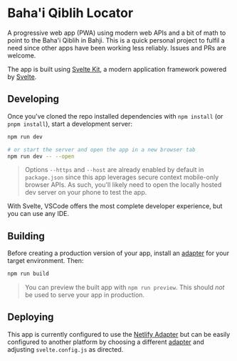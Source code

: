 # Baha'i Qiblih Locator

A progressive web app (PWA) using modern web APIs and a bit of math to point to the Baha'i Qiblih in Bahji. This is a quick personal project to fulfil a need since other apps have been working less reliably. Issues and PRs are welcome.

The app is built using [Svelte Kit](https://kit.svelte.dev/), a modern application framework powered by [Svelte](https://svelte.dev/).

## Developing

Once you've cloned the repo installed dependencies with `npm install` (or `pnpm install`), start a development server:

```bash
npm run dev

# or start the server and open the app in a new browser tab
npm run dev -- --open
```

> Options `--https` and `--host` are already enabled by default in `package.json` since this app leverages secure context mobile-only browser APIs. As such, you'll likely need to open the locally hosted dev server on your phone to test the app.

With Svelte, VSCode offers the most complete developer experience, but you can use any IDE.

## Building

Before creating a production version of your app, install an [adapter](https://kit.svelte.dev/docs#adapters) for your target environment. Then:

```bash
npm run build
```

> You can preview the built app with `npm run preview`. This should _not_ be used to serve your app in production.

## Deploying

This app is currently configured to use the [Netlify Adapter](https://github.com/sveltejs/kit/tree/master/packages/adapter-netlify) but can be easily configured to another platform by choosing a different [adapter](https://kit.svelte.dev/docs#adapters) and adjusting `svelte.config.js` as directed.

